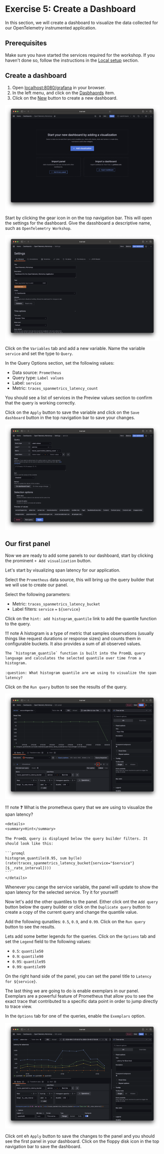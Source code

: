 # Exercise 5: Create a Dashboard

In this section, we will create a dashboard to visualize the data collected for our OpenTelemetry instrumented application.

## Prerequisites

Make sure you have started the services required for the workshop. If you haven't done so, follow the instructions in the [Local setup](./02-setup.md) section.

## Create a dashboard

1. Open [localhost:8080/grafana](http://localhost:8080/grafana) in your browser.
2. In the left menu, and click on the [Dasbhaords](http://localhost:8080/grafana/dashboards) item.
3. Click on the [New](http://localhost:8080/grafana/dashboard/new) button to create a new dashboard.

![Create a new dashboard](./assets/05-dashboard-new.png)

Start by clicking the gear icon in on the top navigation bar. This will open the settings for the dashboard. Give the dasshboard a descriptive name, such as `OpenTelemetry Workshop`.

![Dashboard settings](./assets/05-dashboard-settings.png)

Click on the `Variables` tab and add a new variable. Name the variable `service` and set the type to `Query`.

In the Query Options section, set the following values:

- Data source: `Prometheus`
- Query type: `Label values`
- Label: `service`
- Metric: `traces_spanmetrics_latency_count`

You should see a list of services in the Preview values section to confirm that the query is working correctly.

Click on the `Apply` button to save the variable and click on the `Save dashboard` button in the top navigation bar to save your changes.

![Dashboard variables](./assets/05-dashboard-variable.png)

## Our first panel

Now we are ready to add some panels to our dashboard, start by clicking the prominent `+ Add visualization` button.

Let's start by visualizing span latency for our application.

Select the `Prometheus` data source, this will bring up the query builder that we will use to create our panel.

Select the following parameters:

- Metric: `traces_spanmetrics_latency_bucket`
- Label filters: `service` `=` `${service}`

Click on the `hint: add histogram_quantile` link to add the quantile function to the query.

!!! note
    A histogram is a type of metric that samples observations (usually things like request durations or response sizes) and counts them in configurable buckets. It also provides a sum of all observed values.

    The `histogram_quantile` function is built into the PromQL query language and calculates the selected quantile over time from a histogram.

    :question: What histogram quantile are we using to visualize the span latency?

Click on the `Run query` button to see the results of the query.

![Dashboard panel](./assets/05-dashboard-query.png)

!!! note
    :question: What is the prometheus query that we are using to visualize the span latency?

    <details>
    <summary>Hint</summary>

    The PromQL query is displayed below the query builder filters. It should look like this:

    ```promql
    histogram_quantile(0.95, sum by(le) (rate(traces_spanmetrics_latency_bucket{service="$service"}[$__rate_interval])))
    ```
    </details>

Whenever you cange the service variable, the panel will update to show the span latency for the selected service. Try it for yourself!

Now let's add the other quantiles to the panel. Either click ont the `Add query` button below the query builder or click on the `Duplicate query` button to create a copy of the current query and change the quantile value.

Add the following qunatiles: `0.5`, `0.9`, and `0.99`. Click on the `Run query` button to see the results.

Lets add some better legends for the queries. Click on the `Options` tab and set the `Legend` field to the following values:

- `0.5`: `quantile50`
- `0.9`: `quantile90`
- `0.95`: `quantile95`
- `0.99`: `quantile99`

On the right hand side of the panel, you can set the panel title to `Latency for ${service}`.

The last thing we are going to do is enable exemplars in our panel. Exemplars are a powerful feature of Prometheus that allow you to see the exact trace that contributed to a specific data point in order to jump directly to trace view.

In the `Options` tab for one of the queries, enable the `Exemplars` option.

![Dashboard panel queries](./assets/05-dashboard-queries.png)

Click ont eh `Apply` button to save the changes to the panel and you should see the first panel in your dashboard. Click on the floppy disk icon in the top navigation bar to save the dashboard.